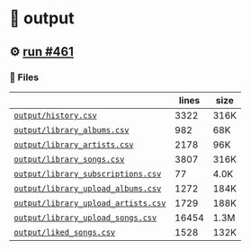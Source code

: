 # 📝  output 

## ⚙️ [run #461](https://github.com/jwenerd/ytm-dl/actions/runs/8013420944)

### 📁 Files

|                                                                         |lines|size|
|-------------------------------------------------------------------------|-----|----|
|[`output/history.csv` ](output/history.csv)                              |3322 |316K|
|[`output/library_albums.csv` ](output/library_albums.csv)                |982  |68K |
|[`output/library_artists.csv` ](output/library_artists.csv)              |2178 |96K |
|[`output/library_songs.csv` ](output/library_songs.csv)                  |3807 |316K|
|[`output/library_subscriptions.csv` ](output/library_subscriptions.csv)  |77   |4.0K|
|[`output/library_upload_albums.csv` ](output/library_upload_albums.csv)  |1272 |184K|
|[`output/library_upload_artists.csv` ](output/library_upload_artists.csv)|1729 |188K|
|[`output/library_upload_songs.csv` ](output/library_upload_songs.csv)    |16454|1.3M|
|[`output/liked_songs.csv` ](output/liked_songs.csv)                      |1528 |132K|